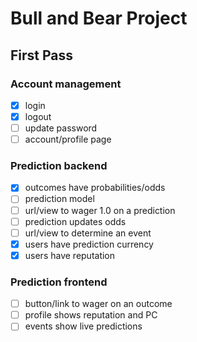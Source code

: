 # Bull and Bear Project

## First Pass

### Account management
- [x] login
- [x] logout
- [ ] update password
- [ ] account/profile page

### Prediction backend
- [x] outcomes have probabilities/odds
- [ ] prediction model
- [ ] url/view to wager 1.0 on a prediction
- [ ] prediction updates odds
- [ ] url/view to determine an event
- [x] users have prediction currency
- [x] users have reputation

### Prediction frontend
- [ ] button/link to wager on an outcome
- [ ] profile shows reputation and PC
- [ ] events show live predictions
